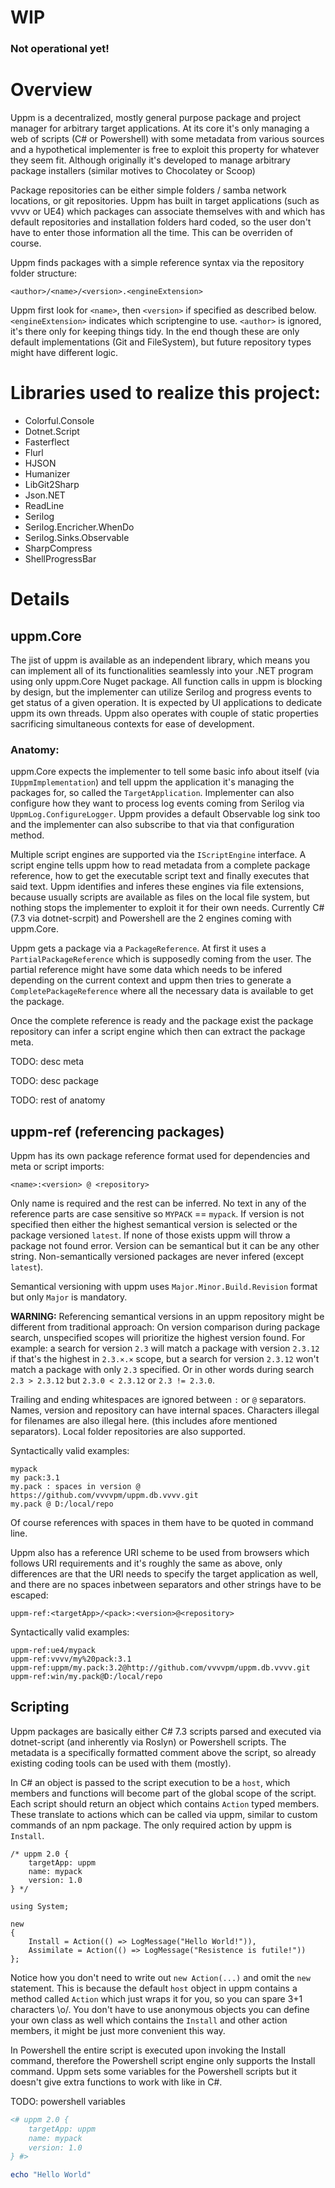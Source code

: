 # WIP
### Not operational yet!

# Overview

Uppm is a decentralized, mostly general purpose package and project manager for arbitrary target applications. At its core it's only managing a web of scripts (C# or Powershell) with some metadata from various sources and a hypothetical implementer is free to exploit this property for whatever they seem fit. Although originally it's developed to manage arbitrary package installers (similar motives to Chocolatey or Scoop)

Package repositories can be either simple folders / samba network locations, or git repositories. Uppm has built in target applications (such as vvvv or UE4) which packages can associate themselves with and which has default repositories and installation folders hard coded, so the user don't have to enter those information all the time. This can be overriden of course.

Uppm finds packages with a simple reference syntax via the repository folder structure:

```
<author>/<name>/<version>.<engineExtension>
```

Uppm first look for `<name>`, then `<version>` if specified as described below. `<engineExtension>` indicates which scriptengine to use. `<author>` is ignored, it's there only for keeping things tidy. In the end though these are only default implementations (Git and FileSystem), but future repository types might have different logic.

# Libraries used to realize this project:

* Colorful.Console
* Dotnet.Script
* Fasterflect
* Flurl
* HJSON
* Humanizer
* LibGit2Sharp
* Json.NET
* ReadLine
* Serilog
* Serilog.Encricher.WhenDo
* Serilog.Sinks.Observable
* SharpCompress
* ShellProgressBar

# Details

## uppm.Core

The jist of uppm is available as an independent library, which means you can implement all of its functionalities seamlessly into your .NET program using only uppm.Core Nuget package. All function calls in uppm is blocking by design, but the implementer can utilize Serilog and progress events to get status of a given operation. It is expected by UI applications to dedicate uppm its own threads. Uppm also operates with couple of static properties sacrificing simultaneous contexts for ease of development.

### Anatomy:

uppm.Core expects the implementer to tell some basic info about itself (via `IUppmImplementation`) and tell uppm the application it's managing the packages for, so called the `TargetApplication`. Implementer can also configure how they want to process log events coming from Serilog via `UppmLog.ConfigureLogger`. Uppm provides a default Observable log sink too and the implementer can also subscribe to that via that configuration method.

Multiple script engines are supported via the `IScriptEngine` interface. A script engine tells uppm how to read metadata from a complete package reference, how to get the executable script text and finally executes that said text. Uppm identifies and inferes these engines via file extensions, because usually scripts are available as files on the local file system, but nothing stops the implementer to exploit it for their own needs. Currently C# (7.3 via dotnet-scrpit) and Powershell are the 2 engines coming with uppm.Core. 

Uppm gets a package via a `PackageReference`. At first it uses a `PartialPackageReference` which is supposedly coming from the user. The partial reference might have some data which needs to be infered depending on the current context and uppm then tries to generate a `CompletePackageReference` where all the necessary data is available to get the package.

Once the complete reference is ready and the package exist the package repository can infer a script engine which then can extract the package meta.

TODO: desc meta

TODO: desc package

TODO: rest of anatomy

## uppm-ref (referencing packages)

Uppm has its own package reference format used for dependencies and meta or script imports:

```
<name>:<version> @ <repository>
```

Only name is required and the rest can be inferred. No text in any of the reference parts are case sensitive so `MYPACK` == `mypack`. If version is not specified then either the highest semantical version is selected or the package versioned `latest`. If none of those exists uppm will throw a package not found error. Version can be semantical but it can be any other string. Non-semantically versioned packages are never infered (except `latest`).

Semantical versioning with uppm uses `Major.Minor.Build.Revision` format but only `Major` is mandatory.

**WARNING:** Referencing semantical versions in an uppm repository might be different from traditional approach: On version comparison during package search, unspecified scopes will prioritize the highest version found. For example: a search for version `2.3` will match a package with version `2.3.12` if that's the highest in `2.3.×.×` scope, but a search for version `2.3.12` won't match a package with only `2.3` specified. Or in other words during search `2.3 > 2.3.12` but `2.3.0 < 2.3.12` or `2.3 != 2.3.0`.

Trailing and ending whitespaces are ignored between `:` or `@` separators. Names, version and repository can have internal spaces. Characters illegal for filenames are also illegal here. (this includes afore mentioned separators). Local folder repositories are also supported.

Syntactically valid examples:

```
mypack
my pack:3.1
my.pack : spaces in version @ https://github.com/vvvvpm/uppm.db.vvvv.git
my.pack @ D:/local/repo
```

Of course references with spaces in them have to be quoted in command line.

Uppm also has a reference URI scheme to be used from browsers which follows URI requirements and it's roughly the same as above, only differences are that the URI needs to specify the target application as well, and there are no spaces inbetween separators and other strings have to be escaped:

```
uppm-ref:<targetApp>/<pack>:<version>@<repository>
```

Syntactically valid examples:

```
uppm-ref:ue4/mypack
uppm-ref:vvvv/my%20pack:3.1
uppm-ref:uppm/my.pack:3.2@http://github.com/vvvvpm/uppm.db.vvvv.git
uppm-ref:win/my.pack@D:/local/repo
```

## Scripting

Uppm packages are basically either C# 7.3 scripts parsed and executed via dotnet-script (and inherently via Roslyn) or Powershell scripts. The metadata is a specifically formatted comment above the script, so already existing coding tools can be used with them (mostly).

In C# an object is passed to the script execution to be a `host`, which members and functions will become part of the global scope of the script. Each script should return an object which contains `Action` typed members. These translate to actions which can be called via uppm, similar to custom commands of an npm package. The only required action by uppm is `Install`.

``` CSharp
/* uppm 2.0 {
    targetApp: uppm
    name: mypack
    version: 1.0
} */

using System;

new
{
    Install = Action(() => LogMessage("Hello World!")),
    Assimilate = Action(() => LogMessage("Resistence is futile!"))
};
```

Notice how you don't need to write out `new Action(...)` and omit the `new` statement. This is because the default `host` object in uppm contains a method called `Action` which just wraps it for you, so you can spare 3+1 characters \o/. You don't have to use anonymous objects you can define your own class as well which contains the `Install` and other action members, it might be just more convenient this way.

In Powershell the entire script is executed upon invoking the Install command, therefore the Powershell script engine only supports the Install command. Uppm sets some variables for the Powershell scripts but it doesn't give extra functions to work with like in C#.

TODO: powershell variables

``` Powershell
<# uppm 2.0 {
    targetApp: uppm
    name: mypack
    version: 1.0
} #>

echo "Hello World"
```